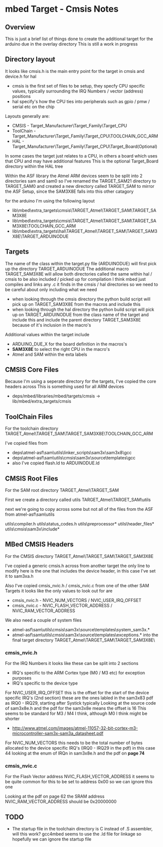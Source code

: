 # mbed Target - Cmsis Notes

## Overview

This is just a brief list of things done to create the additional target for the arduino due in the overlay directory
This is still a work in progress


## Directory layout

It looks like cmsis.h is the main entry point for the target in cmsis and device.h for hal

 * cmsis is the first set of files to be setup, they specfy CPU specific values, typically surrounding the IRQ Numbers / vector (address) positions
 * hal specify's how the CPU ties into peripherals such as gpio / pmw / serial etc on the chip

Layouts generally are:

 * CMSIS     - Target_Manufacturer\Target_Family\Target_CPU
 * ToolChain - Target_Manufacturer\Target_Family\Target_CPU\TOOLCHAIN_GCC_ARM
 * HAL       - Target_Manufacturer\Target_Family\Target_CPU\Target_Board(Optional)

In some cases the target just relates to a CPU, in others a board which uses that CPU and may have additional features
This is the optional Target_Board directory within the HAL tree

Within the ASF library the Atmel ARM devices seem to be split into 2 directories sam and sam0
so I've renamed the TARGET_SAM21 directory to TARGET_SAM0
and created a new directory called TARGET_SAM to mirror the ASF Setup, since the SAM3X8E falls into this other catagory

for the arduino I'm using the following layout

 * lib\mbed\extra_targets\cmsis\TARGET_Atmel\TARGET_SAM\TARGET_SAM3X8E
 * lib\mbed\extra_targets\cmsis\TARGET_Atmel\TARGET_SAM\TARGET_SAM3X8E\TOOLCHAIN_GCC_ARM
 * lib\mbed\extra_targets\hal\TARGET_Atmel\TARGET_SAM\TARGET_SAM3X8E\TARGET_ARDUINODUE


## Targets

The name of the class within the target.py file (ARDUINODUE) will first pick up the directory TARGET_ARDUINODUE
The additional macro TARGET_SAM3X8E will allow both directories called the same within hal / cmsis to be also included / picked up for compilation
I think mbed just compiles and links any .c it finds in the cmsis / hal directories so we need to be careful about only including what we need

 * when looking through the cmsis directory the python build script will pick up on TARGET_SAM3X8E from the macros and include this
 * when looking through the hal directory the python build script will pick up on TARGET_ARDUINODUE from the class name of the target and include this
   and include the parent directory TARGET_SAM3X8E because of it's inclusion in the macro's

Additional values within the target include

 * ARDUINO_DUE_X for the board definition in the macros's
 *  __SAM3X8E__ to select the right CPU in the macro's
 * Atmel and SAM within the exta labels


## CMSIS Core Files

Because I'm using a seperate directory for the targets, I've copied the core headers across
This is something used for all ARM devices

 * deps/mbed/libraries/mbed/targets/cmsis -> lib/mbed/extra_targets/cmsis


## ToolChain Files

For the toolchain directory
TARGET_Atmel\TARGET_SAM\TARGET_SAM3X8E\TOOLCHAIN_GCC_ARM

I've copied files from

 * deps\atmel-asf\sam\utils\linker_scripts\sam3x\sam3x8\gcc
 * deps\atmel-asf\sam\utils\cmsis\sam3x\source\templates\gcc
 * also I've copied flash.ld to ARDUINODUE.ld


## CMSIS Root Files

For the SAM root directory
TARGET_Atmel\TARGET_SAM

First we create a directory called utils
TARGET_Atmel\TARGET_SAM\utils

next we're going to copy across some but not all of the files from the ASF
from atmel-asf\sam\utils

  utils\compiler.h
  utils\status_codes.h
  utils\preprocessor\*
  utils\header_files\*
  utils\cmsis\sam3x\include\*


## MBed CMSIS Headers

For the CMSIS directory
TARGET_Atmel\TARGET_SAM\TARGET_SAM3X8E

I've copied a generic cmsis.h across from another target
the only line to modify here is the one that includes the device header, in this case I've set it to sam3xa.h

Also I've copied cmsis_nvic.h / cmsis_nvic.c from one of the other SAM Targets
it looks like the only values to look out for are

 * cmsis_nvic.h - NVIC_NUM_VECTORS / NVIC_USER_IRQ_OFFSET
 * cmsis_nvic.c - NVIC_FLASH_VECTOR_ADDRESS / NVIC_RAM_VECTOR_ADDRESS

We also need a couple of system files

 * atmel-asf\sam\utils\cmsis\sam3x\source\templates\system_sam3x.*
 * atmel-asf\sam\utils\cmsis\sam3x\source\templates\exceptions.*
   into the final target directory TARGET_Atmel\TARGET_SAM\TARGET_SAM3X8E\


### cmsis_nvic.h

For the IRQ Numbers it looks like these can be split into 2 sections

 * IRQ's specific to the ARM Cortex type (M0 / M3 etc) for exception purposes
 * IRQ's specific to the device type

For NVIC_USER_IRQ_OFFSET this is the offset for the start of the device specific IRQ's (2nd section)
these are the ones labled in the sam3x83 pdf as IRQ0 - IRQ29, starting after Systick typically
Looking at the source code of sam3x8e.h and the pdf for the sam3x8e means the offset is 16
This seems to be standard for M3 / M4 I think, although M0 I think might be shorter

 * http://www.atmel.com/images/atmel-11057-32-bit-cortex-m3-microcontroller-sam3x-sam3a_datasheet.pdf

For NVIC_NUM_VECTORS this needs to be the total number of bytes allocated to the device specific IRQ's
(IRQ0 - IRQ29 in the pdf) in this case 44 looking at the enum of IRQn in sam3x8e.h and the pdf on **page 74**


### cmsis_nvic.c

For the Flash Vector address NVIC_FLASH_VECTOR_ADDRESS it seems to be quite common for this to be set to address 0x00
so we can ignore this one

Looking at the pdf on page 62 the SRAM address NVIC_RAM_VECTOR_ADDRESS should be 0x20000000


## TODO

 * The startup file in the toolchain directory is C instead of .S assembler, will this work?
   gcc4mbed seems to use the .ld file for linkage so hopefully we can ignore the startup file

